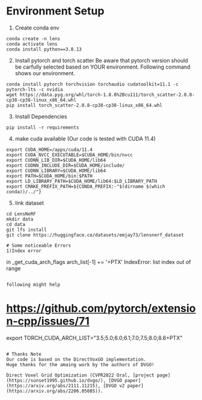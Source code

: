 # Environment Setup
1. Create conda env
```
conda create -n lens
conda activate lens
conda install python==3.8.13
```

2. Install pytorch and torch scatter
Be aware that pytorch version should be carfully selected based on YOUR environment.
Following command shows our environment.
```
conda install pytorch torchvision torchaudio cudatoolkit=11.1 -c pytorch-lts -c nvidia
wget https://data.pyg.org/whl/torch-1.8.0%2Bcu111/torch_scatter-2.0.8-cp38-cp38-linux_x86_64.whl
pip install torch_scatter-2.0.8-cp38-cp38-linux_x86_64.whl
```

3. Install Dependencies
```
pip install -r requirements
```

4. make cuda available (Our code is tested with CUDA 11.4)
```
export CUDA_HOME=/apps/cuda/11.4
export CUDA_NVCC_EXECUTABLE=$CUDA_HOME/bin/nvcc
export CUDNN_LIB_DIR=$CUDA_HOME/lib64
export CUDNN_INCLUDE_DIR=$CUDA_HOME/include/
export CUDNN_LIBRARY=$CUDA_HOME/lib64
export PATH=$CUDA_HOME/bin:$PATH
export LD_LIBRARY_PATH=$CUDA_HOME/lib64:$LD_LIBRARY_PATH
export CMAKE_PREFIX_PATH=${CONDA_PREFIX:-"$(dirname $(which conda))/../"}
```


5. link dataset
```
cd LensNeRF
mkdir data
cd data
git lfs install
git clone https://huggingface.co/datasets/emjay73/lensnerf_dataset

# Some noticeable Errors 
1)Index error 
```
in _get_cuda_arch_flags
    arch_list[-1] += '+PTX'
IndexError: list index out of range
```

following might help
```
# https://github.com/pytorch/extension-cpp/issues/71
export TORCH_CUDA_ARCH_LIST="3.5;5.0;6.0;6.1;7.0;7.5;8.0;8.6+PTX"
```

# Thanks Note
Our code is based on the DirectVoxGO implementation.
Huge thanks for the amaing work by the authors of DVGO!

Direct Voxel Grid Optimization (CVPR2022 Oral, [project page](https://sunset1995.github.io/dvgo/), [DVGO paper](https://arxiv.org/abs/2111.11215), [DVGO v2 paper](https://arxiv.org/abs/2206.05085)).

